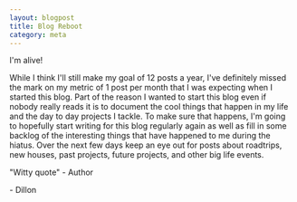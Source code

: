 ```yaml
---
layout: blogpost
title: Blog Reboot
category: meta
---
```


I'm alive!

While I think I'll still make my goal of 12 posts a year, I've definitely missed the mark on my metric of 1 post per month that I was expecting when I started this blog. Part of the reason I wanted to start this blog even if nobody really reads it is to document the cool things that happen in my life and the day to day projects I tackle. To make sure that happens, I'm going to hopefully start writing for this blog regularly again as well as fill in some backlog of the interesting things that have happened to me during the hiatus. Over the next few days keep an eye out for posts about roadtrips, new houses, past projects, future projects, and other big life events. 

"Witty quote" - Author

\- Dillon